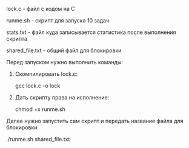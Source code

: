 lock.c - файл с кодом на С

runme.sh - скрипт для запуска 10 задач

stats.txt - файл куда записывается статистика после выполнения скрипта

shared_file.txt - общий файл для блокировки

Перед запуском нужно выполнить команды:
1) Скомпилировать lock.c:

   gcc lock.c -o lock
3) Дать скрипту права на исполнение:

   chmod +x runme.sh

Далее нужно запустить сам скрипт и передать название файла для блокировки:

./runme.sh shared_file.txt

